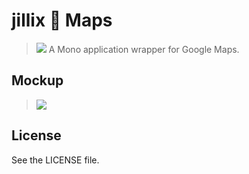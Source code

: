 jillix :small_red_triangle_down: Maps
=====================================

> ![](http://i.imgur.com/smI6f9P.png)
A Mono application wrapper for Google Maps.

## Mockup

> [![](http://i.imgur.com/PoJ93G4.png)](https://moqups.com/JohnnyB/VPFQ1GCl/p:afa46480d)

## License
See the LICENSE file.

